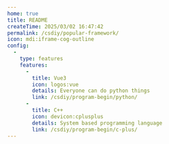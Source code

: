 ```yaml
---
home: true
title: README
createTime: 2025/03/02 16:47:42
permalink: /csdiy/popular-framework/
icon: mdi:iframe-cog-outline
config:
  -
    type: features
    features:
      -
        title: Vue3
        icon: logos:vue
        details: Everyone can do python things
        link: /csdiy/program-begin/python/
      -
        title: C++
        icon: devicon:cplusplus
        details: System based programming language
        link: /csdiy/program-begin/c-plus/
---
```

